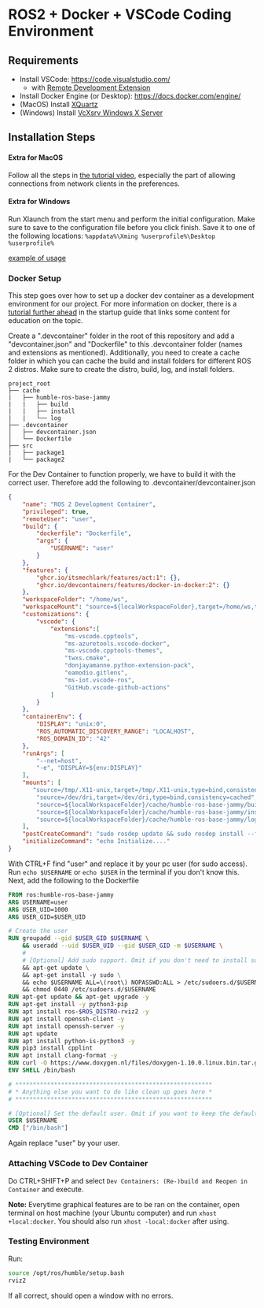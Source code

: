 # ROS2 + Docker + VSCode Coding Environment

## Requirements

- Install VSCode: https://code.visualstudio.com/
    - with [Remote Development Extension](https://marketplace.visualstudio.com/items?itemName=ms-vscode-remote.vscode-remote-extensionpack)
- Install Docker Engine (or Desktop): https://docs.docker.com/engine/
- (MacOS) Install [XQuartz](https://www.xquartz.org/)
- (Windows) Install [VcXsrv Windows X Server ](https://sourceforge.net/projects/vcxsrv/)

## Installation Steps

#### Extra for MacOS

Follow all the steps in [the tutorial video](https://www.youtube.com/watch?v=cNDR6Z24KLM), especially the part of allowing connections from network clients in the preferences.

#### Extra for Windows

Run Xlaunch from the start menu and perform the initial configuration.
Make sure to save to the configuration file before you click finish. Save it to one of the following locations: ```%appdata%\Xming %userprofile%\Desktop %userprofile%```

[example of usage](https://www.youtube.com/watch?v=BDilFZ9C9mw)

### Docker Setup

This step goes over how to set up a docker dev container as a development environment for our project. For more information on docker, there is a [tutorial further ahead](https://github.com/fs-feup/autonomous-systems/blob/main/docs/tutorials/docker-tutorial.md) in the startup guide that links some content for education on the topic.

Create a ".devcontainer" folder in the root of this repository and add a "devcontainer.json" and "Dockerfile" to this .devcontainer folder (names and extensions as mentioned). Additionally, you need to create a cache folder in which you can cache the build and install folders for different ROS 2 distros. Make sure to create the distro, build, log, and install folders.

```ssh
project_root
├── cache
|   ├── humble-ros-base-jammy
|   |   ├── build
|   |   ├── install
|   |   └── log
├── .devcontainer
│   ├── devcontainer.json
│   └── Dockerfile
├── src
|   ├── package1
|   └── package2
```

For the Dev Container to function properly, we have to build it with the correct user. Therefore add the following to .devcontainer/devcontainer.json
```json
{
    "name": "ROS 2 Development Container",
    "privileged": true,
    "remoteUser": "user",
    "build": {
        "dockerfile": "Dockerfile",
        "args": {
            "USERNAME": "user"
        }
    },
    "features": {
        "ghcr.io/itsmechlark/features/act:1": {},
        "ghcr.io/devcontainers/features/docker-in-docker:2": {}
    },
    "workspaceFolder": "/home/ws",
    "workspaceMount": "source=${localWorkspaceFolder},target=/home/ws,type=bind",
    "customizations": {
        "vscode": {
            "extensions":[
                "ms-vscode.cpptools",
                "ms-azuretools.vscode-docker",
                "ms-vscode.cpptools-themes",
                "twxs.cmake",
                "donjayamanne.python-extension-pack",
                "eamodio.gitlens",
                "ms-iot.vscode-ros",
                "GitHub.vscode-github-actions"
            ]
        }
    },
    "containerEnv": {
        "DISPLAY": "unix:0",
        "ROS_AUTOMATIC_DISCOVERY_RANGE": "LOCALHOST",
        "ROS_DOMAIN_ID": "42"
    },
    "runArgs": [
        "--net=host",
        "-e", "DISPLAY=${env:DISPLAY}"
    ],
    "mounts": [
       "source=/tmp/.X11-unix,target=/tmp/.X11-unix,type=bind,consistency=cached",
        "source=/dev/dri,target=/dev/dri,type=bind,consistency=cached",
        "source=${localWorkspaceFolder}/cache/humble-ros-base-jammy/build,target=/home/ws/build,type=bind",
        "source=${localWorkspaceFolder}/cache/humble-ros-base-jammy/install,target=/home/ws/install,type=bind",
        "source=${localWorkspaceFolder}/cache/humble-ros-base-jammy/log,target=/home/ws/log,type=bind"
    ],
    "postCreateCommand": "sudo rosdep update && sudo rosdep install --from-paths src --ignore-src -y && sudo chown -R user /home/ws/",
	"initializeCommand": "echo Initialize...."
}
```
With CTRL+F find "user" and replace it by your pc user (for sudo access). Run `echo $USERNAME` or `echo $USER` in the terminal if you don't know this.
Next, add the following to the Dockerfile

```dockerfile
FROM ros:humble-ros-base-jammy
ARG USERNAME=user
ARG USER_UID=1000
ARG USER_GID=$USER_UID

# Create the user
RUN groupadd --gid $USER_GID $USERNAME \
    && useradd --uid $USER_UID --gid $USER_GID -m $USERNAME \
    #
    # [Optional] Add sudo support. Omit if you don't need to install software after connecting.
    && apt-get update \
    && apt-get install -y sudo \
    && echo $USERNAME ALL=\(root\) NOPASSWD:ALL > /etc/sudoers.d/$USERNAME \
    && chmod 0440 /etc/sudoers.d/$USERNAME
RUN apt-get update && apt-get upgrade -y
RUN apt-get install -y python3-pip
RUN apt install ros-$ROS_DISTRO-rviz2 -y
RUN apt install openssh-client -y
RUN apt install openssh-server -y
RUN apt update
RUN apt install python-is-python3 -y
RUN pip3 install cpplint
RUN apt install clang-format -y
RUN curl -O https://www.doxygen.nl/files/doxygen-1.10.0.linux.bin.tar.gz && tar -xvzf doxygen-1.10.0.linux.bin.tar.gz && cd doxygen-1.10.0 && make install && cd .. && rm -rf doxygen-1.10.0 && rm doxygen-1.10.0.linux.bin.tar.gz
ENV SHELL /bin/bash

# ********************************************************
# * Anything else you want to do like clean up goes here *
# ********************************************************

# [Optional] Set the default user. Omit if you want to keep the default as root.
USER $USERNAME
CMD ["/bin/bash"]
```

Again replace "user" by your user.

### Attaching VSCode to Dev Container

Do CTRL+SHIFT+P and select `Dev Containers: (Re-)build and Reopen in Container` and execute.

**Note:** Everytime graphical features are to be ran on the container, open terminal on host machine (your Ubuntu computer) and run `xhost +local:docker`. You should also run `xhost -local:docker` after using.

### Testing Environment

Run:
```bash
source /opt/ros/humble/setup.bash
rviz2
```
If all correct, should open a window with no errors.
